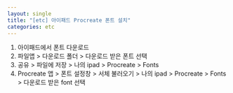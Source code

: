 ```yaml
---
layout: single
title: "[etc] 아이패드 Procreate 폰트 설치"
categories: etc
---
```


1. 아이패드에서 폰트 다운로드
2. 파일앱 > 다운로드 폴더 > 다운로드 받은 폰트 선택
3. 공유 > 파일에 저장 > 나의 ipad > Procreate > Fonts
4. Procreate 앱 > 폰트 설정창 > 서체 불러오기 > 나의 ipad > Procreate > Fonts > 다운로드 받은 font 선택
